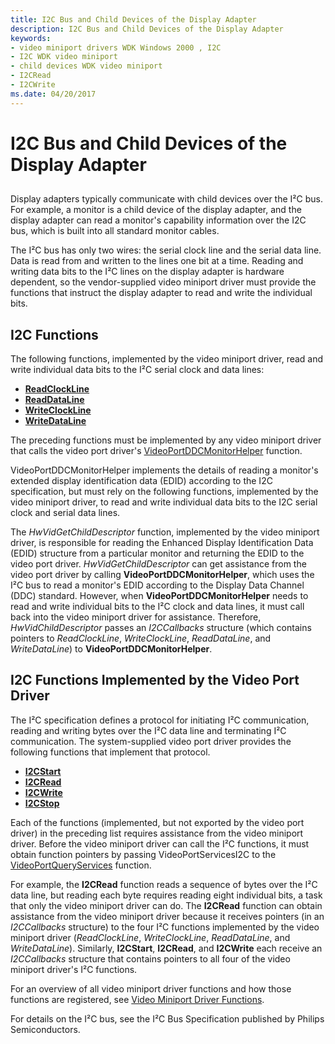 ```yaml
---
title: I2C Bus and Child Devices of the Display Adapter
description: I2C Bus and Child Devices of the Display Adapter
keywords:
- video miniport drivers WDK Windows 2000 , I2C
- I2C WDK video miniport
- child devices WDK video miniport
- I2CRead
- I2CWrite
ms.date: 04/20/2017
---
```


# I2C Bus and Child Devices of the Display Adapter


## <span id="ddk_i2c_bus_and_child_devices_of_the_display_adapter_gg"></span><span id="DDK_I2C_BUS_AND_CHILD_DEVICES_OF_THE_DISPLAY_ADAPTER_GG"></span>


Display adapters typically communicate with child devices over the I²C bus. For example, a monitor is a child device of the display adapter, and the display adapter can read a monitor's capability information over the I2C bus, which is built into all standard monitor cables.

The I²C bus has only two wires: the serial clock line and the serial data line. Data is read from and written to the lines one bit at a time. Reading and writing data bits to the I²C lines on the display adapter is hardware dependent, so the vendor-supplied video miniport driver must provide the functions that instruct the display adapter to read and write the individual bits.

## I2C Functions

The following functions, implemented by the video miniport driver, read and write individual data bits to the I²C serial clock and data lines:

* [**ReadClockLine**](/windows-hardware/drivers/ddi/video/nc-video-pvideo_read_clock_line)
* [**ReadDataLine**](/windows-hardware/drivers/ddi/video/nc-video-pvideo_read_data_line)
* [**WriteClockLine**](/windows-hardware/drivers/ddi/video/nc-video-pvideo_write_clock_line)
* [**WriteDataLine**](/windows-hardware/drivers/ddi/video/nc-video-pvideo_write_data_line)

The preceding functions must be implemented by any video miniport driver that calls the video port driver's [VideoPortDDCMonitorHelper](/windows-hardware/drivers/ddi/video/nf-video-videoportddcmonitorhelper) function.

VideoPortDDCMonitorHelper implements the details of reading a monitor's extended display identification data (EDID) according to the I2C specification, but must rely on the following functions, implemented by the video miniport driver, to read and write individual data bits to the I2C serial clock and serial data lines.

The *HwVidGetChildDescriptor* function, implemented by the video miniport driver, is responsible for reading the Enhanced Display Identification Data (EDID) structure from a particular monitor and returning the EDID to the video port driver. *HwVidGetChildDescriptor* can get assistance from the video port driver by calling **VideoPortDDCMonitorHelper**, which uses the I²C bus to read a monitor's EDID according to the Display Data Channel (DDC) standard. However, when **VideoPortDDCMonitorHelper** needs to read and write individual bits to the I²C clock and data lines, it must call back into the video miniport driver for assistance. Therefore, *HwVidChildDescriptor* passes an *I2CCallbacks* structure (which contains pointers to *ReadClockLine*, *WriteClockLine*, *ReadDataLine*, and *WriteDataLine*) to **VideoPortDDCMonitorHelper**.

## I2C Functions Implemented by the Video Port Driver

The I²C specification defines a protocol for initiating I²C communication, reading and writing bytes over the I²C data line and terminating I²C communication. The system-supplied video port driver provides the following functions that implement that protocol.

* [**I2CStart**](/windows-hardware/drivers/ddi/video/nc-video-pi2c_start)
* [**I2CRead**](/windows-hardware/drivers/ddi/video/nc-video-pi2c_read)
* [**I2CWrite**](/windows-hardware/drivers/ddi/video/nc-video-pi2c_write)
* [**I2CStop**](/windows-hardware/drivers/ddi/video/nc-video-pi2c_stop)

Each of the functions (implemented, but not exported by the video port driver) in the preceding list requires assistance from the video miniport driver. Before the video miniport driver can call the I²C functions, it must obtain function pointers by passing VideoPortServicesI2C to the [VideoPortQueryServices](/windows-hardware/drivers/ddi/video/nf-video-videoportqueryservices) function.

For example, the **I2CRead** function reads a sequence of bytes over the I²C data line, but reading each byte requires reading eight individual bits, a task that only the video miniport driver can do. The **I2CRead** function can obtain assistance from the video miniport driver because it receives pointers (in an *I2CCallbacks* structure) to the four I²C functions implemented by the video miniport driver (*ReadClockLine*, *WriteClockLine*, *ReadDataLine*, and *WriteDataLine*). Similarly, **I2CStart**, **I2CRead**, and **I2CWrite** each receive an *I2CCallbacks* structure that contains pointers to all four of the video miniport driver's I²C functions.


For an overview of all video miniport driver functions and how those functions are registered,
 see [Video Miniport Driver Functions](/windows-hardware/drivers/ddi/video/).

For details on the I²C bus, see the I²C Bus Specification published by Philips Semiconductors.

 

